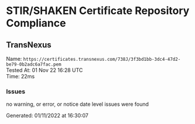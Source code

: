 # STIR/SHAKEN Certificate Repository Compliance

## TransNexus

Name: `https://certificates.transnexus.com/738J/3f3bd1bb-3dc4-47d2-be79-0b2adc6a7fac.pem`\
Tested At: 01 Nov 22 16:28 UTC\
Time: 22ms

### Issues

no warning, or error, or notice date level issues were found

Generated: 01/11/2022 at 16:30:07